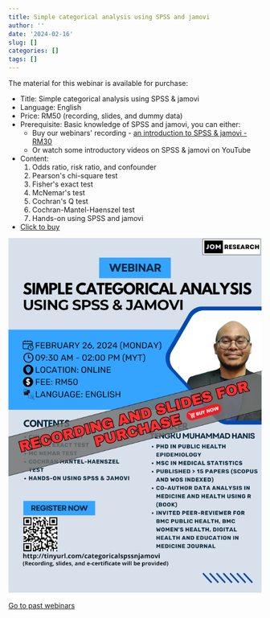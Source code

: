 ```yaml
---
title: Simple categorical analysis using SPSS and jamovi
author: ''
date: '2024-02-16'
slug: []
categories: []
tags: []
---
```


The material for this webinar is available for purchase:

- Title: Simple categorical analysis using SPSS & jamovi
- Language: English
- Price: RM50 (recording, slides, and dummy data)
- Prerequisite: Basic knowledge of SPSS and jamovi, you can either:
    - Buy our webinars' recording - [an introduction to SPSS & jamovi -  RM30](https://tinyurl.com/recordingintrospssjamovi)
    - Or watch some introductory videos on SPSS & jamovi on YouTube
- Content: 
    1. Odds ratio, risk ratio, and confounder
    2. Pearson's chi-square test
    3. Fisher's exact test
    4. McNemar's test
    5. Cochran's Q test
    6. Cochran-Mantel-Haenszel test
    7. Hands-on using SPSS and jamovi
- [Click to buy](https://forms.gle/Ya1orKnfxJcWk8gm9)

![](images/SCA_SPSS_JAMOVI_35percent.png)

[Go to past webinars](https://jomresearch.netlify.app/webinars/#past-webinars)